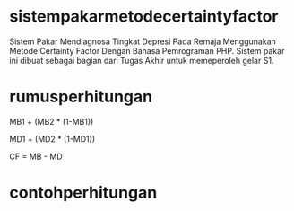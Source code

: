 # sistempakarmetodecertaintyfactor
Sistem Pakar Mendiagnosa Tingkat Depresi Pada Remaja Menggunakan Metode Certainty Factor Dengan Bahasa Pemrograman PHP. 
Sistem pakar ini dibuat sebagai bagian dari Tugas Akhir untuk memeperoleh gelar S1.

# rumusperhitungan
MB1 + (MB2 * (1-MB1))

MD1 + (MD2 * (1-MD1))

CF = MB - MD

# contohperhitungan
